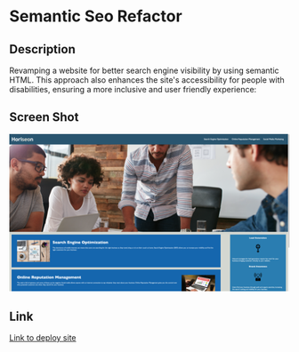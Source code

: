 # Semantic Seo Refactor

## Description
Revamping a website for better search engine visibility by using semantic HTML. This approach also enhances the site's accessibility for people with disabilities, ensuring a more inclusive and user friendly experience:


## Screen Shot
![Screenshot of SEO refactor](./screenshots/Horiseon-Social-Solution-Services-Inc.png)

## Link
[Link to deploy site](https://TruTechDad.github.io/semantic-seo-refactor)


